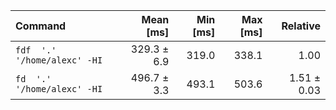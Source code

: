 | Command | Mean [ms] | Min [ms] | Max [ms] | Relative |
|:---|---:|---:|---:|---:|
| `fdf  '.' '/home/alexc' -HI` | 329.3 ± 6.9 | 319.0 | 338.1 | 1.00 |
| `fd  '.' '/home/alexc' -HI` | 496.7 ± 3.3 | 493.1 | 503.6 | 1.51 ± 0.03 |
